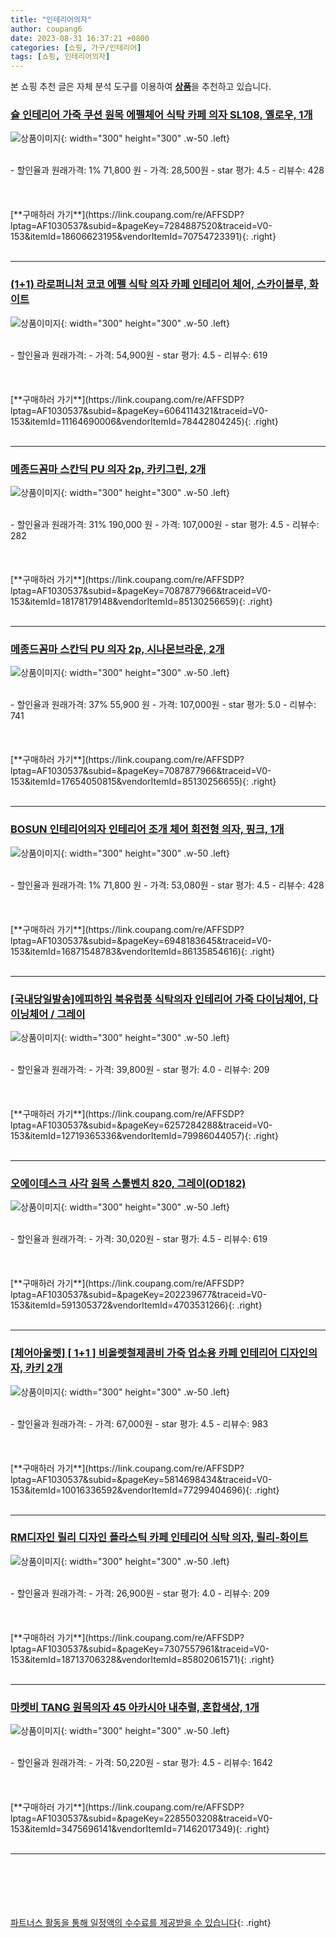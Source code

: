 ```yaml
---
title: "인테리어의자"
author: coupang6
date: 2023-08-31 16:37:21 +0800
categories: [쇼핑, 가구/인테리어]
tags: [쇼핑, 인테리어의자]
---
```


본 쇼핑 추천 글은 자체 분석 도구를 이용하여 [**상품**](https://link.coupang.com/a/bao1ui)을 추천하고 있습니다.

### [슐 인테리어 가죽 쿠션 원목 에펠체어 식탁 카페 의자 SL108, 옐로우, 1개](https://link.coupang.com/re/AFFSDP?lptag=AF1030537&subid=&pageKey=7284887520&traceid=V0-153&itemId=18606623195&vendorItemId=70754723391)

![상품이미지](https://thumbnail7.coupangcdn.com/thumbnails/remote/230x230ex/image/vendor_inventory/33f4/e9c249dfca8d352251e0b4997d07f2a08715b4a93e2f8e49822cad1a910f.jpg){: width="300" height="300" .w-50 .left}


<br>
- 할인율과 원래가격: 1%  71,800   원
- 가격: 28,500원
- star 평가: 4.5
- 리뷰수: 428
<br>
<br>
<br>
<br>
[**구매하러 가기**](https://link.coupang.com/re/AFFSDP?lptag=AF1030537&subid=&pageKey=7284887520&traceid=V0-153&itemId=18606623195&vendorItemId=70754723391){: .right}
<br>
<br>

---

### [(1+1) 라로퍼니처 코코 에펠 식탁 의자 카페 인테리어 체어, 스카이블루, 화이트](https://link.coupang.com/re/AFFSDP?lptag=AF1030537&subid=&pageKey=6064114321&traceid=V0-153&itemId=11164690006&vendorItemId=78442804245)

![상품이미지](https://thumbnail7.coupangcdn.com/thumbnails/remote/230x230ex/image/vendor_inventory/03c1/3bede26f92c5f14eea8a7d5d9227434e044c2b721d5579b9a65c48839c18.jpg){: width="300" height="300" .w-50 .left}


<br>
- 할인율과 원래가격: 
- 가격: 54,900원
- star 평가: 4.5
- 리뷰수: 619
<br>
<br>
<br>
<br>
[**구매하러 가기**](https://link.coupang.com/re/AFFSDP?lptag=AF1030537&subid=&pageKey=6064114321&traceid=V0-153&itemId=11164690006&vendorItemId=78442804245){: .right}
<br>
<br>

---

### [메종드꼼마 스칸딕 PU 의자 2p, 카키그린, 2개](https://link.coupang.com/re/AFFSDP?lptag=AF1030537&subid=&pageKey=7087877966&traceid=V0-153&itemId=18178179148&vendorItemId=85130256659)

![상품이미지](https://thumbnail6.coupangcdn.com/thumbnails/remote/230x230ex/image/retail/images/5208790172127556-33baa675-2579-4b60-bce1-d766bef73936.jpg){: width="300" height="300" .w-50 .left}


<br>
- 할인율과 원래가격: 31%  190,000   원
- 가격: 107,000원
- star 평가: 4.5
- 리뷰수: 282
<br>
<br>
<br>
<br>
[**구매하러 가기**](https://link.coupang.com/re/AFFSDP?lptag=AF1030537&subid=&pageKey=7087877966&traceid=V0-153&itemId=18178179148&vendorItemId=85130256659){: .right}
<br>
<br>

---

### [메종드꼼마 스칸딕 PU 의자 2p, 시나몬브라운, 2개](https://link.coupang.com/re/AFFSDP?lptag=AF1030537&subid=&pageKey=7087877966&traceid=V0-153&itemId=17654050815&vendorItemId=85130256655)

![상품이미지](https://thumbnail9.coupangcdn.com/thumbnails/remote/230x230ex/image/retail/images/4549197789379777-df439cc5-2da4-424c-8399-85f412f4ab08.jpg){: width="300" height="300" .w-50 .left}


<br>
- 할인율과 원래가격: 37%  55,900   원
- 가격: 107,000원
- star 평가: 5.0
- 리뷰수: 741
<br>
<br>
<br>
<br>
[**구매하러 가기**](https://link.coupang.com/re/AFFSDP?lptag=AF1030537&subid=&pageKey=7087877966&traceid=V0-153&itemId=17654050815&vendorItemId=85130256655){: .right}
<br>
<br>

---

### [BOSUN 인테리어의자 인테리어 조개 체어 회전형 의자, 핑크, 1개](https://link.coupang.com/re/AFFSDP?lptag=AF1030537&subid=&pageKey=6948183645&traceid=V0-153&itemId=16871548783&vendorItemId=86135854616)

![상품이미지](https://thumbnail9.coupangcdn.com/thumbnails/remote/230x230ex/image/vendor_inventory/dbc6/ca15fcb42c66aeb3386cccbdd9f4c1d93f0f98355255ca86826c33711445.png){: width="300" height="300" .w-50 .left}


<br>
- 할인율과 원래가격: 1%  71,800   원
- 가격: 53,080원
- star 평가: 4.5
- 리뷰수: 428
<br>
<br>
<br>
<br>
[**구매하러 가기**](https://link.coupang.com/re/AFFSDP?lptag=AF1030537&subid=&pageKey=6948183645&traceid=V0-153&itemId=16871548783&vendorItemId=86135854616){: .right}
<br>
<br>

---

### [[국내당일발송]에피하임 북유럽풍 식탁의자 인테리어 가죽 다이닝체어, 다이닝체어 / 그레이](https://link.coupang.com/re/AFFSDP?lptag=AF1030537&subid=&pageKey=6257284288&traceid=V0-153&itemId=12719365336&vendorItemId=79986044057)

![상품이미지](https://thumbnail10.coupangcdn.com/thumbnails/remote/230x230ex/image/vendor_inventory/0bfd/41d767b7c94e81182e742abfab72bd3013771ccc63480affe4824a314223.jpg){: width="300" height="300" .w-50 .left}


<br>
- 할인율과 원래가격: 
- 가격: 39,800원
- star 평가: 4.0
- 리뷰수: 209
<br>
<br>
<br>
<br>
[**구매하러 가기**](https://link.coupang.com/re/AFFSDP?lptag=AF1030537&subid=&pageKey=6257284288&traceid=V0-153&itemId=12719365336&vendorItemId=79986044057){: .right}
<br>
<br>

---

### [오에이데스크 사각 원목 스툴벤치 820, 그레이(OD182)](https://link.coupang.com/re/AFFSDP?lptag=AF1030537&subid=&pageKey=202239677&traceid=V0-153&itemId=591305372&vendorItemId=4703531266)

![상품이미지](https://thumbnail9.coupangcdn.com/thumbnails/remote/230x230ex/image/retail/images/258257643174013-a8e33906-e3d6-4d07-a0f8-f954b17305df.jpg){: width="300" height="300" .w-50 .left}


<br>
- 할인율과 원래가격: 
- 가격: 30,020원
- star 평가: 4.5
- 리뷰수: 619
<br>
<br>
<br>
<br>
[**구매하러 가기**](https://link.coupang.com/re/AFFSDP?lptag=AF1030537&subid=&pageKey=202239677&traceid=V0-153&itemId=591305372&vendorItemId=4703531266){: .right}
<br>
<br>

---

### [[체어아울렛] [ 1+1 ] 비올렛철제콤비 가죽 업소용 카페 인테리어 디자인의자, 카키 2개](https://link.coupang.com/re/AFFSDP?lptag=AF1030537&subid=&pageKey=5814698434&traceid=V0-153&itemId=10016336592&vendorItemId=77299404696)

![상품이미지](https://thumbnail8.coupangcdn.com/thumbnails/remote/230x230ex/image/vendor_inventory/6c95/f16358e7c0f3fe8f63119e81fdeabc2ff81fdf281f8f8ae62345000b9e2d.jpg){: width="300" height="300" .w-50 .left}


<br>
- 할인율과 원래가격: 
- 가격: 67,000원
- star 평가: 4.5
- 리뷰수: 983
<br>
<br>
<br>
<br>
[**구매하러 가기**](https://link.coupang.com/re/AFFSDP?lptag=AF1030537&subid=&pageKey=5814698434&traceid=V0-153&itemId=10016336592&vendorItemId=77299404696){: .right}
<br>
<br>

---

### [RM디자인 릴리 디자인 플라스틱 카페 인테리어 식탁 의자, 릴리-화이트](https://link.coupang.com/re/AFFSDP?lptag=AF1030537&subid=&pageKey=7307557961&traceid=V0-153&itemId=18713706328&vendorItemId=85802061571)

![상품이미지](https://thumbnail6.coupangcdn.com/thumbnails/remote/230x230ex/image/vendor_inventory/4abf/8fb026a6e8f1a93d1605b9f8a5f0a781996b3a09ba0c5c9d74d49ce666d8.JPG){: width="300" height="300" .w-50 .left}


<br>
- 할인율과 원래가격: 
- 가격: 26,900원
- star 평가: 4.0
- 리뷰수: 209
<br>
<br>
<br>
<br>
[**구매하러 가기**](https://link.coupang.com/re/AFFSDP?lptag=AF1030537&subid=&pageKey=7307557961&traceid=V0-153&itemId=18713706328&vendorItemId=85802061571){: .right}
<br>
<br>

---

### [마켓비 TANG 원목의자 45 아카시아 내추럴, 혼합색상, 1개](https://link.coupang.com/re/AFFSDP?lptag=AF1030537&subid=&pageKey=2285503208&traceid=V0-153&itemId=3475696141&vendorItemId=71462017349)

![상품이미지](https://thumbnail6.coupangcdn.com/thumbnails/remote/230x230ex/image/retail/images/2020/08/26/11/1/f68ea5b1-f0cd-4a27-95b9-4149f46d7e2d.jpg){: width="300" height="300" .w-50 .left}


<br>
- 할인율과 원래가격: 
- 가격: 50,220원
- star 평가: 4.5
- 리뷰수: 1642
<br>
<br>
<br>
<br>
[**구매하러 가기**](https://link.coupang.com/re/AFFSDP?lptag=AF1030537&subid=&pageKey=2285503208&traceid=V0-153&itemId=3475696141&vendorItemId=71462017349){: .right}
<br>
<br>

---
<br><br><br><br><br> [파트너스 활동을 통해 일정액의 수수료를 제공받을 수 있습니다](https://link.coupang.com/a/bao1ui){: .right}
